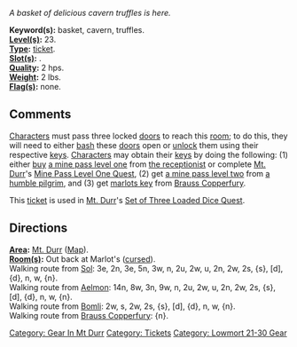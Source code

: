 *A basket of delicious cavern truffles is here.*

**Keyword(s):** basket, cavern, truffles.  
**[Level(s)](Object_Level.md "wikilink"):** 23.  
**[Type](:Category:_Object_Types.md "wikilink"):**
[ticket](:Category:_Tickets.md "wikilink").  
**[Slot(s)](Object_Slots.md "wikilink"):** <held>.  
**[Quality](Object_Quality.md "wikilink"):** 2 hps.  
**[Weight](Object_Weight.md "wikilink"):** 2 lbs.  
**[Flag(s)](:Category:_Object_Flags.md "wikilink"):** none.  

## Comments

[Characters](:Category:_Characters.md "wikilink") must pass three locked
[doors](:Category:_Doors.md "wikilink") to reach this
[room](:Category:_Rooms.md "wikilink"); to do this, they will need to
either [bash](Bashdoor.md "wikilink") these
[doors](:Category:_Doors.md "wikilink") open or
[unlock](Unlock.md "wikilink") them using their respective
[keys](:Category:_Keys.md "wikilink").
[Characters](:Category:_Characters.md "wikilink") may obtain their
[keys](:Category:_Keys.md "wikilink") by doing the following: (1) either
[buy](Buy.md "wikilink") [a mine pass level
one](Mine_Pass_Level_One.md "wikilink") from [the
receptionist](Receptionist.md "wikilink") or complete [Mt.
Durr](:Category:_Mt_Durr.md "wikilink")'s [Mine Pass Level One
Quest](Mine_Pass_Level_One_Quest.md "wikilink"), (2) get [a mine pass
level two](Mine_Pass_Level_Two.md "wikilink") from [a humble
pilgrim](Humble_Pilgrim.md "wikilink"), and (3) get [marlots
key](Marlots_Key.md "wikilink") from [Brauss
Copperfury](Brauss_Copperfury.md "wikilink").

This [ticket](:Category:_Tickets.md "wikilink") is used in [Mt.
Durr](:Category:_Mt_Durr.md "wikilink")'s [Set of Three Loaded Dice
Quest](Set_Of_Three_Loaded_Dice_Quest.md "wikilink").

## Directions

**[Area](:Category:_Areas.md "wikilink"):** [Mt.
Durr](:Category:_Mt_Durr.md "wikilink")
([Map](Mt_Durr_Map.md "wikilink")).  
**[Room(s)](:Category:_Rooms.md "wikilink"):** Out back at Marlot's
([cursed](Cursed_Rooms.md "wikilink")).  
Walking route from [Sol](Sol.md "wikilink"): 3e, 2n, 3e, 5n, 3w, n, 2u,
2w, u, 2n, 2w, 2s, {s}, \[d\], {d}, n, w, {n}.  
Walking route from [Aelmon](Aelmon.md "wikilink"): 14n, 8w, 3n, 9w, n,
2u, 2w, u, 2n, 2w, 2s, {s}, \[d\], {d}, n, w, {n}.  
Walking route from [Bomli](Bomli.md "wikilink"): 2w, s, 2w, 2s, {s},
\[d\], {d}, n, w, {n}.  
Walking route from [Brauss Copperfury](Brauss_Copperfury.md "wikilink"):
{n}.  

[Category: Gear In Mt Durr](Category:_Gear_In_Mt_Durr "wikilink")
[Category: Tickets](Category:_Tickets "wikilink") [Category: Lowmort
21-30 Gear](Category:_Lowmort_21-30_Gear "wikilink")
